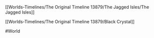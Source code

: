 [[Worlds-Timelines/The Original Timeline 13879/The Jagged Isles/The Jagged Isles]]

[[Worlds-Timelines/The Original Timeline 13879/Black Crystal]]

#World 